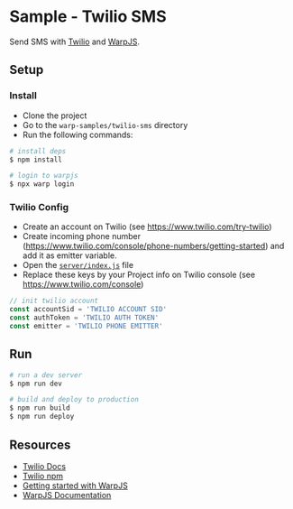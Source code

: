 # Sample - Twilio SMS

Send SMS with [Twilio](https://www.twilio.com/) and [WarpJS](https://warpjs.com).

## Setup

### Install

- Clone the project
- Go to the `warp-samples/twilio-sms` directory
- Run the following commands:

```bash
# install deps
$ npm install

# login to warpjs
$ npx warp login
```

### Twilio Config

- Create an account on Twilio (see https://www.twilio.com/try-twilio)
- Create incoming phone number (https://www.twilio.com/console/phone-numbers/getting-started) and add it as emitter variable.
- Open the [`server/index.js`](server/index.js) file
- Replace these keys by your Project info on Twilio console (see https://www.twilio.com/console)

```js
// init twilio account
const accountSid = 'TWILIO ACCOUNT SID'
const authToken = 'TWILIO AUTH TOKEN'
const emitter = 'TWILIO PHONE EMITTER'
```

## Run

```bash
# run a dev server
$ npm run dev

# build and deploy to production
$ npm run build
$ npm run deploy
```

## Resources

- [Twilio Docs](https://www.twilio.com/docs/api)
- [Twilio npm](https://www.npmjs.com/package/twilio)
- [Getting started with WarpJS](https://warpjs.dev/docs/getting-started)
- [WarpJS Documentation](https://warpjs.dev/)
